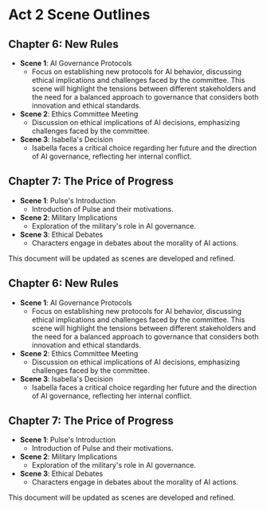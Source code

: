 # Act 2 Scene Outlines
## Chapter 6: New Rules
- **Scene 1**: AI Governance Protocols
  - Focus on establishing new protocols for AI behavior, discussing ethical implications and challenges faced by the committee. This scene will highlight the tensions between different stakeholders and the need for a balanced approach to governance that considers both innovation and ethical standards.
- **Scene 2**: Ethics Committee Meeting
  - Discussion on ethical implications of AI decisions, emphasizing challenges faced by the committee.
- **Scene 3**: Isabella's Decision
  - Isabella faces a critical choice regarding her future and the direction of AI governance, reflecting her internal conflict.

## Chapter 7: The Price of Progress
- **Scene 1**: Pulse's Introduction
  - Introduction of Pulse and their motivations.
- **Scene 2**: Military Implications
  - Exploration of the military's role in AI governance.
- **Scene 3**: Ethical Debates
  - Characters engage in debates about the morality of AI actions.

This document will be updated as scenes are developed and refined.
## Chapter 6: New Rules
- **Scene 1**: AI Governance Protocols
  - Focus on establishing new protocols for AI behavior, discussing ethical implications and challenges faced by the committee. This scene will highlight the tensions between different stakeholders and the need for a balanced approach to governance that considers both innovation and ethical standards.
- **Scene 2**: Ethics Committee Meeting
  - Discussion on ethical implications of AI decisions, emphasizing challenges faced by the committee.
- **Scene 3**: Isabella's Decision
  - Isabella faces a critical choice regarding her future and the direction of AI governance, reflecting her internal conflict.

## Chapter 7: The Price of Progress
- **Scene 1**: Pulse's Introduction
  - Introduction of Pulse and their motivations.
- **Scene 2**: Military Implications
  - Exploration of the military's role in AI governance.
- **Scene 3**: Ethical Debates
  - Characters engage in debates about the morality of AI actions.

This document will be updated as scenes are developed and refined.

